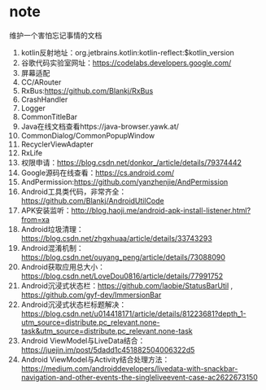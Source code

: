 # note
维护一个害怕忘记事情的文档

1. kotlin反射地址：org.jetbrains.kotlin:kotlin-reflect:$kotlin_version
2. 谷歌代码实验室网址：https://codelabs.developers.google.com/
3. 屏幕适配
4. CC/ARouter
5. RxBus:https://github.com/Blankj/RxBus
6. CrashHandler
7. Logger
8. CommonTitleBar
9. Java在线文档查看https://java-browser.yawk.at/
10. CommonDialog/CommonPopupWindow
11. RecyclerViewAdapter
12. RxLife
13. 权限申请：https://blog.csdn.net/donkor_/article/details/79374442
14. Google源码在线查看：https://cs.android.com/
15. AndPermission:https://github.com/yanzhenjie/AndPermission
16. Android工具类代码，非常齐全：https://github.com/Blankj/AndroidUtilCode
17. APK安装监听：http://blog.haoji.me/android-apk-install-listener.html?from=xa
18. Android垃圾清理：https://blog.csdn.net/zhgxhuaa/article/details/33743293
19. Android混淆机制：https://blog.csdn.net/ouyang_peng/article/details/73088090
20. Android获取应用总大小：https://blog.csdn.net/LoveDou0816/article/details/77991752
21. Android沉浸式状态栏：https://github.com/laobie/StatusBarUtil , https://github.com/gyf-dev/ImmersionBar
22. Android沉浸式状态栏标题解决：https://blog.csdn.net/u014418171/article/details/81223681?depth_1-utm_source=distribute.pc_relevant.none-task&utm_source=distribute.pc_relevant.none-task
23. Android ViewModel与LiveData结合：https://juejin.im/post/5dadd1c451882504006322d5
24. Android ViewModel与Activity结合处理方法：https://medium.com/androiddevelopers/livedata-with-snackbar-navigation-and-other-events-the-singleliveevent-case-ac2622673150
